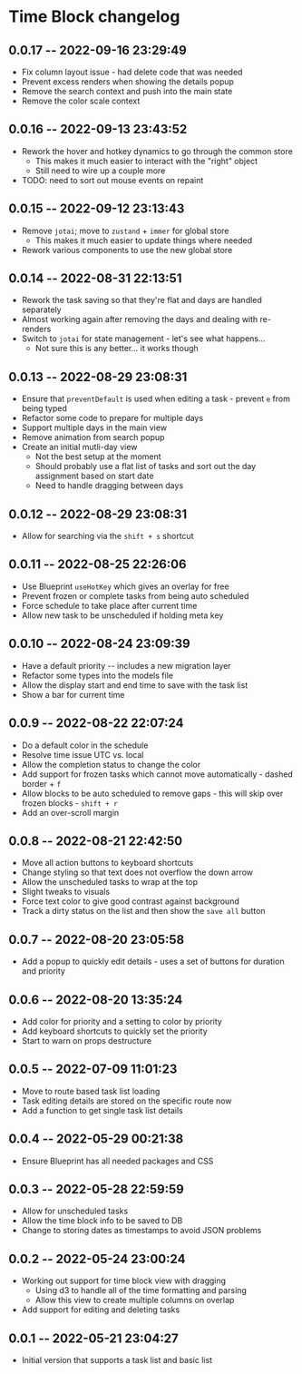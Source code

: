 # Time Block changelog

## 0.0.17 -- 2022-09-16 23:29:49

- Fix column layout issue - had delete code that was needed
- Prevent excess renders when showing the details popup
- Remove the search context and push into the main state
- Remove the color scale context

## 0.0.16 -- 2022-09-13 23:43:52

- Rework the hover and hotkey dynamics to go through the common store
  - This makes it much easier to interact with the "right" object
  - Still need to wire up a couple more
- TODO: need to sort out mouse events on repaint

## 0.0.15 -- 2022-09-12 23:13:43

- Remove `jotai`; move to `zustand` + `immer` for global store
  - This makes it much easier to update things where needed
- Rework various components to use the new global store

## 0.0.14 -- 2022-08-31 22:13:51

- Rework the task saving so that they're flat and days are handled separately
- Almost working again after removing the days and dealing with re-renders
- Switch to `jotai` for state management - let's see what happens...
  - Not sure this is any better... it works though

## 0.0.13 -- 2022-08-29 23:08:31

- Ensure that `preventDefault` is used when editing a task - prevent `e` from being typed
- Refactor some code to prepare for multiple days
- Support multiple days in the main view
- Remove animation from search popup
- Create an initial mutli-day view
  - Not the best setup at the moment
  - Should probably use a flat list of tasks and sort out the day assignment based on start date
  - Need to handle dragging between days

## 0.0.12 -- 2022-08-29 23:08:31

- Allow for searching via the `shift + s` shortcut

## 0.0.11 -- 2022-08-25 22:26:06

- Use Blueprint `useHotKey` which gives an overlay for free
- Prevent frozen or complete tasks from being auto scheduled
- Force schedule to take place after current time
- Allow new task to be unscheduled if holding meta key

## 0.0.10 -- 2022-08-24 23:09:39

- Have a default priority -- includes a new migration layer
- Refactor some types into the models file
- Allow the display start and end time to save with the task list
- Show a bar for current time

## 0.0.9 -- 2022-08-22 22:07:24

- Do a default color in the schedule
- Resolve time issue UTC vs. local
- Allow the completion status to change the color
- Add support for frozen tasks which cannot move automatically - dashed border + `f`
- Allow blocks to be auto scheduled to remove gaps - this will skip over frozen blocks - `shift + r`
- Add an over-scroll margin

## 0.0.8 -- 2022-08-21 22:42:50

- Move all action buttons to keyboard shortcuts
- Change styling so that text does not overflow the down arrow
- Allow the unscheduled tasks to wrap at the top
- Slight tweaks to visuals
- Force text color to give good contrast against background
- Track a dirty status on the list and then show the `save all` button

## 0.0.7 -- 2022-08-20 23:05:58

- Add a popup to quickly edit details - uses a set of buttons for duration and priority

## 0.0.6 -- 2022-08-20 13:35:24

- Add color for priority and a setting to color by priority
- Add keyboard shortcuts to quickly set the priority
- Start to warn on props destructure

## 0.0.5 -- 2022-07-09 11:01:23

- Move to route based task list loading
- Task editing details are stored on the specific route now
- Add a function to get single task list details

## 0.0.4 -- 2022-05-29 00:21:38

- Ensure Blueprint has all needed packages and CSS

## 0.0.3 -- 2022-05-28 22:59:59

- Allow for unscheduled tasks
- Allow the time block info to be saved to DB
- Change to storing dates as timestamps to avoid JSON problems

## 0.0.2 -- 2022-05-24 23:00:24

- Working out support for time block view with dragging
  - Using d3 to handle all of the time formatting and parsing
  - Allow this view to create multiple columns on overlap
- Add support for editing and deleting tasks

## 0.0.1 -- 2022-05-21 23:04:27

- Initial version that supports a task list and basic list
